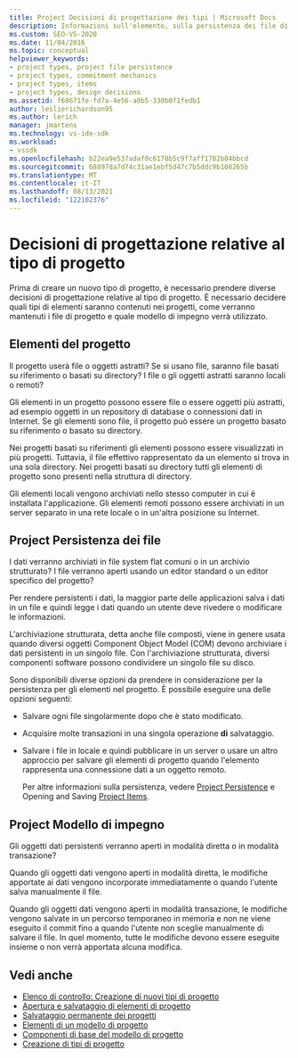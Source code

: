 ```yaml
---
title: Project Decisioni di progettazione dei tipi | Microsoft Docs
description: Informazioni sull'elemento, sulla persistenza dei file di progetto e sulle decisioni di progettazione del meccanismo di impegno da prendere prima di estendere Visual Studio creando un nuovo tipo di progetto.
ms.custom: SEO-VS-2020
ms.date: 11/04/2016
ms.topic: conceptual
helpviewer_keywords:
- project types, project file persistence
- project types, commitment mechanics
- project types, items
- project types, design decisions
ms.assetid: f68671fe-fd7a-4e56-a0b5-330b0f1fedb1
author: leslierichardson95
ms.author: lerich
manager: jmartens
ms.technology: vs-ide-sdk
ms.workload:
- vssdk
ms.openlocfilehash: b22ea9e537adaf0c6178b5c9f7aff1702b84bbcd
ms.sourcegitcommit: 68897da7d74c31ae1ebf5d47c7b5ddc9b108265b
ms.translationtype: MT
ms.contentlocale: it-IT
ms.lasthandoff: 08/13/2021
ms.locfileid: "122102376"
---
```

# <a name="project-type-design-decisions"></a>Decisioni di progettazione relative al tipo di progetto
Prima di creare un nuovo tipo di progetto, è necessario prendere diverse decisioni di progettazione relative al tipo di progetto. È necessario decidere quali tipi di elementi saranno contenuti nei progetti, come verranno mantenuti i file di progetto e quale modello di impegno verrà utilizzato.

## <a name="project-items"></a>Elementi del progetto
 Il progetto userà file o oggetti astratti? Se si usano file, saranno file basati su riferimento o basati su directory? I file o gli oggetti astratti saranno locali o remoti?

 Gli elementi in un progetto possono essere file o essere oggetti più astratti, ad esempio oggetti in un repository di database o connessioni dati in Internet. Se gli elementi sono file, il progetto può essere un progetto basato su riferimento o basato su directory.

 Nei progetti basati su riferimenti gli elementi possono essere visualizzati in più progetti. Tuttavia, il file effettivo rappresentato da un elemento si trova in una sola directory. Nei progetti basati su directory tutti gli elementi di progetto sono presenti nella struttura di directory.

 Gli elementi locali vengono archiviati nello stesso computer in cui è installata l'applicazione. Gli elementi remoti possono essere archiviati in un server separato in una rete locale o in un'altra posizione su Internet.

## <a name="project-file-persistence"></a>Project Persistenza dei file
 I dati verranno archiviati in file system flat comuni o in un archivio strutturato? I file verranno aperti usando un editor standard o un editor specifico del progetto?

 Per rendere persistenti i dati, la maggior parte delle applicazioni salva i dati in un file e quindi legge i dati quando un utente deve rivedere o modificare le informazioni.

 L'archiviazione strutturata, detta anche file composti, viene in genere usata quando diversi oggetti Component Object Model (COM) devono archiviare i dati persistenti in un singolo file. Con l'archiviazione strutturata, diversi componenti software possono condividere un singolo file su disco.

 Sono disponibili diverse opzioni da prendere in considerazione per la persistenza per gli elementi nel progetto. È possibile eseguire una delle opzioni seguenti:

- Salvare ogni file singolarmente dopo che è stato modificato.

- Acquisire molte transazioni in una singola operazione **di** salvataggio.

- Salvare i file in locale e quindi pubblicare in un server o usare un altro approccio per salvare gli elementi di progetto quando l'elemento rappresenta una connessione dati a un oggetto remoto.

  Per altre informazioni sulla persistenza, vedere [Project Persistence](../../extensibility/internals/project-persistence.md) e Opening and Saving [Project Items](../../extensibility/internals/opening-and-saving-project-items.md).

## <a name="project-commitment-model"></a>Project Modello di impegno
 Gli oggetti dati persistenti verranno aperti in modalità diretta o in modalità transazione?

 Quando gli oggetti dati vengono aperti in modalità diretta, le modifiche apportate ai dati vengono incorporate immediatamente o quando l'utente salva manualmente il file.

 Quando gli oggetti dati vengono aperti in modalità transazione, le modifiche vengono salvate in un percorso temporaneo in memoria e non ne viene eseguito il commit fino a quando l'utente non sceglie manualmente di salvare il file. In quel momento, tutte le modifiche devono essere eseguite insieme o non verrà apportata alcuna modifica.

## <a name="see-also"></a>Vedi anche
- [Elenco di controllo: Creazione di nuovi tipi di progetto](../../extensibility/internals/checklist-creating-new-project-types.md)
- [Apertura e salvataggio di elementi di progetto](../../extensibility/internals/opening-and-saving-project-items.md)
- [Salvataggio permanente dei progetti](../../extensibility/internals/project-persistence.md)
- [Elementi di un modello di progetto](../../extensibility/internals/elements-of-a-project-model.md)
- [Componenti di base del modello di progetto](../../extensibility/internals/project-model-core-components.md)
- [Creazione di tipi di progetto](../../extensibility/internals/creating-project-types.md)

